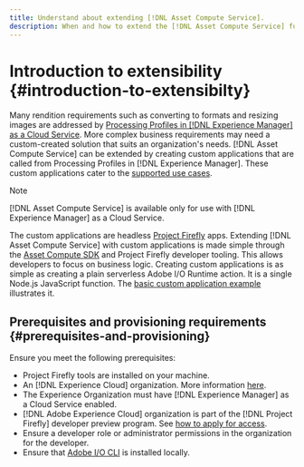 ```yaml
---
title: Understand about extending [!DNL Asset Compute Service].
description: When and how to extend the [!DNL Asset Compute Service] functionality to do custom asset processing.
---
```


# Introduction to extensibility {#introduction-to-extensibilty}

Many rendition requirements such as converting to formats and resizing images are addressed by [Processing Profiles in [!DNL Experience Manager] as a Cloud Service](https://experienceleague.adobe.com/docs/experience-manager-cloud-service/assets/asset-microservices-overview.html). More complex business requirements may need a custom-created solution that suits an organization's needs. [!DNL Asset Compute Service] can be extended by creating custom applications that are called from Processing Profiles in [!DNL Experience Manager]. These custom applications cater to the [supported use cases](https://experienceleague.adobe.com/docs/experience-manager-cloud-service/assets/manage/asset-microservices-configure-and-use.html).

>[!NOTE]
>
>[!DNL Asset Compute Service] is available only for use with [!DNL Experience Manager] as a Cloud Service.

The custom applications are headless [Project Firefly](https://github.com/AdobeDocs/project-firefly) apps. Extending [!DNL Asset Compute Service] with custom applications is made simple through the [Asset Compute SDK](https://github.com/adobe/asset-compute-sdk) and Project Firefly developer tooling. This allows developers to focus on business logic. Creating custom applications is as simple as creating a plain serverless Adobe I/O Runtime action. It is a single Node.js JavaScript function. The [basic custom application example](https://github.com/adobe/asset-compute-example-workers/blob/master/projects/worker-basic/worker-basic.js) illustrates it.

## Prerequisites and provisioning requirements {#prerequisites-and-provisioning}

Ensure you meet the following prerequisites:

* Project Firefly tools are installed on your machine.
* An [!DNL Experience Cloud] organization. More information [here](https://github.com/AdobeDocs/project-firefly/blob/master/getting_started/setup.md#acquire-access-and-credentials).
* The Experience Organization must have [!DNL Experience Manager] as a Cloud Service enabled.
* [!DNL Adobe Experience Cloud] organization is part of the [!DNL Project Firefly] developer preview program. See [how to apply for access](https://github.com/AdobeDocs/project-firefly/blob/master/overview/getting_access.md).
* Ensure a developer role or administrator permissions in the organization for the developer.
* Ensure that [Adobe I/O CLI](https://github.com/adobe/aio-cli) is installed locally.

<!-- TBD for later:

* What all accesses and licenses are required?
* What all permissions are required to create, debug, and deploy custom applications?
* How do developers get access and provision the required apps?
* What is repository management?
* Anything on security and data transfer?
* What about handling personal or sensitive information?
* Custom application SLA is dependent on SLAs of various services it depends on.
* Document how the devs can get to know the KPIs of their custom applications. The KPIs are dependent on the performance at Adobe's side, amongst other things.
-->
